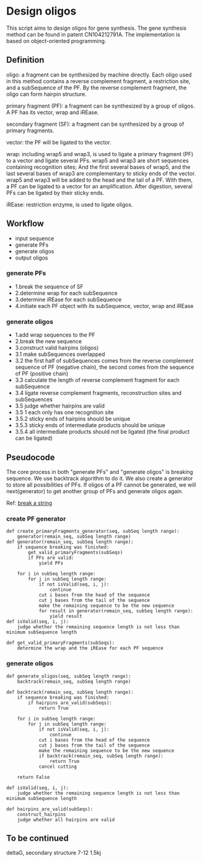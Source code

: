 # Design oligos
This script aims to design oligos for gene synthesis. The gene synthesis method can be found in patent CN104212791A. The implementation is based on object-oriented programming.
## Definition
oligo: a fragment can be synthesized by machine directly. Each oligo used in this method contains a reverse complement fragment, a restriction site, and a subSequence of the PF. By the reverse complement fragment, the oligo can form hairpin structure.

primary fragment (PF): a fragment can be synthesized by a group of oligos. A PF has its vector, wrap and iREase.

secondary fragment (SF): a fragment can be synthesized by a group of primary fragments.

vector: the PF will be ligated to the vector.

wrap: including wrap5 and wrap3, is used to ligate a primary fragment (PF) to a vector and ligate several PFs. wrap5 and wrap3 are short sequences containing recognition sites; And the first several bases of wrap5, and the last several bases of wrap3 are complementary to sticky ends of the vector. wrap5 and wrap3 will be added to the head and the tail of a PF. With them, a PF can be ligated to a vector for an amplification. After digestion, several PFs can be ligated by their sticky ends.
 
iREase: restriction enzyme, is used to ligate oligos.
## Workflow
- input sequence
- generate PFs
- generate oligos
- output oligos
### generate PFs
- 1.break the sequence of SF
- 2.determine wrap for each subSequence
- 3.determine iREase for each subSequence
- 4.initiate each PF object with its subSequence, vector, wrap and iREase
### generate oligos
- 1.add wrap sequences to the PF
- 2.break the new sequence
- 3.construct valid hairpins (oligos)
- 3.1 make subSequences overlapped
- 3.2 the first half of subSequences comes from the reverse complement sequence of PF (negative chain), the second comes from the sequence of PF (positive chain)
- 3.3 calculate the length of reverse complement fragment for each subSequence
- 3.4 ligate reverse complement fragments, reconstruction sites and subSequences
- 3.5 judge whether hairpins are valid
- 3.5 1 each only has one recognition site
- 3.5.2 sticky ends of hairpins should be unique
- 3.5.3 sticky ends of intermediate products should be unique
- 3.5.4 all intermediate products should not be ligated (the final product can be ligated)
## Pseudocode
The core process in both "generate PFs" and "generate oligos" is breaking sequence. We use backtrack algorithm to do it. We also create a generator to store all possibilities of PFs. If oligos of a PF cannot be generated, we will next(generator) to get another group of PFs and generate oligos again.

Ref: [break a string](https://www.geeksforgeeks.org/print-ways-break-string-bracket-form/)
### create PF generator
```
def create_primaryFragments_generator(seq, subSeq length range):
    generator(remain_seq, subSeq length range)
def generator(remain_seq, subSeq length range):
    if sequence breaking was finished:
        get_valid_primaryFragments(subSeqs)
        if PFs are valid:
            yield PFs
            
    for i in subSeq length range:
        for j in subSeq length range:
            if not isValid(seq, i, j):
                continue
            cut i bases from the head of the sequence
            cut j bases from the tail of the sequence
            make the remaining sequence to be the new sequence
            for result in generator(remain_seq, subSeq length range):
                yield result
def isValid(seq, i, j):
    judge whether the remaining sequence length is not less than minimum subSequence length
    
def get_valid_primaryFragments(subSeqs): 
    determine the wrap and the iREase for each PF sequence
```
### generate oligos
```
def generate_oligos(seq, subSeq length range):
    backtrack(remain_seq, subSeq length range)
    
def backtrack(remain_seq, subSeq length range):
    if sequence breaking was finished:
        if hairpins_are_valid(subSeqs):
            return True
            
    for i in subSeq length range:
        for j in subSeq length range:
            if not isValid(seq, i, j):
                continue
            cut i bases from the head of the sequence
            cut j bases from the tail of the sequence
            make the remaining sequence to be the new sequence
            if backtrack(remain_seq, subSeq length range):
                return True
            cancel cutting 
            
    return False

def isValid(seq, i, j):
    judge whether the remaining sequence length is not less than minimum subSequence length
    
def hairpins_are_valid(subSeqs): 
    construct_hairpins
    judge whether all hairpins are valid
```
## To be continued
deltaG, secondary structure 7-12 1.5kj



    


